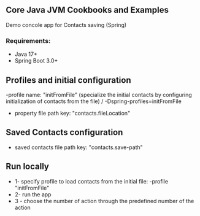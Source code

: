 ## Core Java JVM Cookbooks and Examples

Demo concole app for Contacts saving (Spring)


### Requirements:
- Java 17+
- Spring Boot 3.0+

## Profiles and initial configuration 
-profile name: "initFromFile" (specialize the initial contacts by configuring initialization of contacts from the 
file)  / -Dspring-profiles=initFromFile
- property file path key: "contacts.fileLocation"
## Saved Contacts configuration
- saved contacts file path key:  "contacts.save-path"
## Run locally

- 1- specify profile to load contacts from the initial file: -profile "initFromFile"
- 2- run the app
- 3 - choose the number of action through the predefined number of the action

